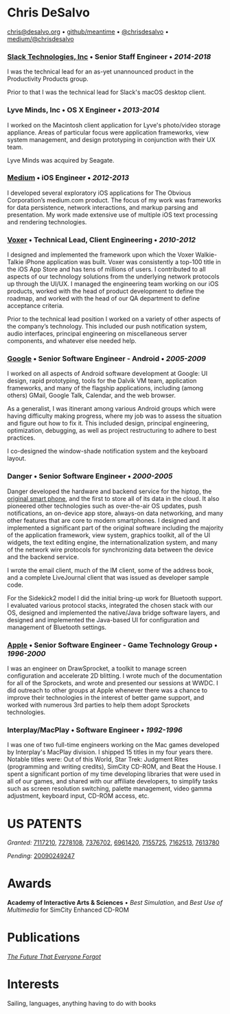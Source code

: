 # Chris DeSalvo
[chris@desalvo.org](mailto:chris@desalvo.org) • [github/meantime](http://github.com/meantime) • [@chrisdesalvo](http://twitter.com/chrisdesalvo) • [medium/@chrisdesalvo](https://medium.com/@chrisdesalvo)

### [Slack Technologies, Inc](http://slack.com) • Senior Staff Engineer • _2014-2018_
I was the technical lead for an as-yet unannounced product in the Productivity Products group.

Prior to that I was the technical lead for Slack's macOS desktop client.

### Lyve Minds, Inc • OS X Engineer • _2013-2014_
I worked on the Macintosh client application for Lyve's photo/video storage appliance. Areas of particular focus were application frameworks, view system management, and design prototyping in conjunction with their UX team.

Lyve Minds was acquired by Seagate.

### [Medium](http://medium.com) • iOS Engineer • _2012-2013_
I developed several exploratory iOS applications for The Obvious Corporation’s medium.com product. The focus of my work was frameworks for data persistence, network interactions, and markup parsing and presentation. My work made extensive use of multiple iOS text processing and rendering technologies.

### [Voxer](http://voxer.com) • Technical Lead, Client Engineering • _2010-2012_
I designed and implemented the framework upon which the Voxer Walkie-Talkie iPhone application was built.  Voxer was consistently a top-100 title in the iOS App Store and has tens of millions of users. I contributed to all aspects of our technology solutions from the underlying network protocols up through the UI/UX. I managed the engineering team working on our iOS products, worked with the head of product development to define the roadmap, and worked with the head of our QA department to define acceptance criteria.

Prior to the technical lead position I worked on a variety of other aspects of the company’s technology. This included our push notification system, audio interfaces, principal engineering on miscellaneous server components, and whatever else needed help.

### [Google](http://www.google.com/mobile/android/) • Senior Software Engineer - Android • _2005-2009_
I worked on all aspects of Android software development at Google: UI design, rapid prototyping, tools for the Dalvik VM team, application frameworks, and many of the flagship applications, including (among others) GMail, Google Talk, Calendar, and the web browser.

As a generalist, I was itinerant among various Android groups which were having difficulty making progress, where my job was to assess the situation and figure out how to fix it. This included design, principal engineering, optimization, debugging, as well as project restructuring to adhere to best practices.

I co-designed the window-shade notification system and the keyboard layout.

### Danger • Senior Software Engineer  • _2000-2005_
Danger developed the hardware and backend service for the hiptop, the [original smart phone](https://medium.com/tech-talk/d823af31f7c), and the first to store all of its data in the cloud. It also pioneered other technologies such as over-the-air OS updates, push notifications, an on-device app store, always-on data networking, and many other features that are core to modern smartphones. I designed and implemented a significant part of the original software including the majority of the application framework, view system, graphics toolkit, all of the UI widgets, the text editing engine, the internationalization system, and many of the network wire protocols for synchronizing data between the device and the backend service.

I wrote the email client, much of the IM client, some of the address book, and a complete LiveJournal client that was issued as developer sample code.

For the Sidekick2 model I did the initial bring-up work for Bluetooth support. I evaluated various protocol stacks, integrated the chosen stack with our OS, designed and implemented the native/Java bridge software layers, and designed and implemented the Java-based UI for configuration and management of Bluetooth settings.

### [Apple](http://www.apple.com) • Senior Software Engineer - Game Technology Group • _1996-2000_
I was an engineer on DrawSprocket, a toolkit to manage screen configuration and accelerate 2D blitting. I wrote much of the documentation for all of the Sprockets, and wrote and presented our sessions at WWDC. I did outreach to other groups at Apple whenever there was a chance to improve their technologies in the interest of better game support, and worked with numerous 3rd parties to help them adopt Sprockets technologies.

### Interplay/MacPlay • Software Engineer  • _1992-1996_
I was one of two full-time engineers working on the Mac games developed by Interplay's MacPlay division. I shipped 15 titles in my four years there. Notable titles were: Out of this World, Star Trek: Judgment Rites (programming and writing credits), SimCity CD-ROM, and Beat the House. I spent a significant portion of my time developing libraries that were used in all of our games, and shared with our affiliate developers, to simplify tasks such as screen resolution switching, palette management, video gamma adjustment, keyboard input, CD-ROM access, etc.

# US PATENTS
_Granted:_  [7117210](http://www.google.com/patents/US7117210), [7278108](http://www.google.com/patents/US7278108), [7376702](http://www.google.com/patents/US7376702), [6961420](http://www.google.com/patents/US6961420), [7155725](http://www.google.com/patents/US7155725), [7162513](http://www.google.com.mx/patents/US7162513), [7613780](http://www.google.com/patents/US7613780)

_Pending:_  [20090249247](http://www.google.com/patents/US20090249247)

# Awards
**Academy of Interactive Arts & Sciences** • _Best Simulation_, and _Best Use of Multimedia_ for SimCity Enhanced CD-ROM

# Publications
[_The Future That Everyone Forgot_](https://medium.com/@chrisdesalvo/the-future-that-everyone-forgot-d823af31f7c)

# Interests
Sailing, languages, anything having to do with books
